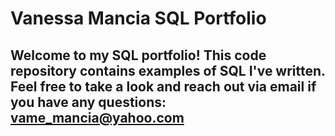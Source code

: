 # Vanessa Mancia SQL Portfolio 

## Welcome to my SQL portfolio! This code repository contains examples of SQL I've written. Feel free to take a look and reach out via email if you have any questions: vame_mancia@yahoo.com
